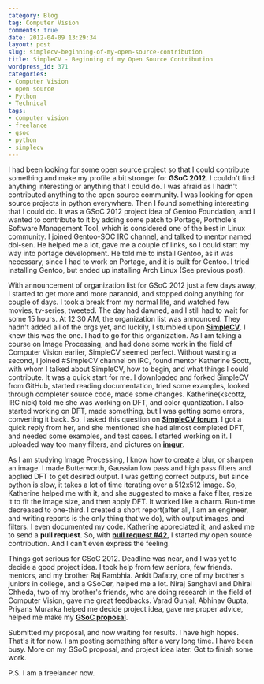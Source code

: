 ```yaml
---
category: Blog
tag: Computer Vision
comments: true
date: 2012-04-09 13:29:34
layout: post
slug: simplecv-beginning-of-my-open-source-contribution
title: SimpleCV - Beginning of my Open Source Contribution
wordpress_id: 371
categories:
- Computer Vision
- open source
- Python
- Technical
tags:
- computer vision
- freelance
- gsoc
- python
- simplecv
---
```


I had been looking for some open source project so that I could contribute something and make my profile a bit stronger for **GSoC 2012**. I couldn't find anything interesting or anything that I could do. I was afraid as I hadn't contributed anything to the open source community. I was looking for open source projects in python everywhere. Then I found something interesting that I could do. It was a GSoC 2012 project idea of Gentoo Foundation, and I wanted to contribute to it by adding some patch to Portage, Porthole's Software Management Tool, which is considered one of the best in Linux community. I joined Gentoo-SOC IRC channel, and talked to mentor named dol-sen. He helped me a lot, gave me a couple of links, so I could start my way into portage development. He told me to install Gentoo, as it was necessary, since I had to work on Portage, and it is built for Gentoo. I tried installing Gentoo, but ended up installing Arch Linux (See previous post).

With announcement of organization list for GSoC 2012 just a few days away, I started to get more and more paranoid, and stopped doing anything for couple of days. I took a break from my normal life, and watched few movies, tv-series, tweeted. The day had dawned, and I still had to wait for some 15 hours. At 12:30 AM, the organization list was announced. They hadn't added all of the orgs yet, and luckily, I stumbled upon [**SimpleCV**](http://simplecv.org/). I knew this was the one. I had to go for this organization. As I am taking a course on Image Processing, and had done some work in the field of Computer Vision earlier, SimpleCV seemed perfect. Without wasting a second, I joined #SimpleCV channel on IRC, found mentor Katherine Scott, with whom I talked about SimpleCV, how to begin, and what things I could contribute. It was a quick start for me. I downloaded and forked SimpleCV from GitHub, started reading documentation, tried some examples, looked through completer source code, made some changes. Katherine(kscottz, IRC nick) told me she was working on DFT, and color quantization. I also started working on DFT, made something, but I was getting some errors, converting it back. So, I asked this question on [**SimpleCV forum**](http://help.simplecv.org). I got a quick reply from her, and she mentioned she had almost completed DFT, and needed some examples, and test cases. I started working on it. I uploaded way too many filters, and pictures on [**imgur**](http://jayrambhia.imgur.com/).

As I am studying Image Processing, I know how to create a blur, or sharpen an image. I made Butterworth, Gaussian low pass and high pass filters and applied DFT to get desired output. I was getting correct outputs, but since python is slow, it takes a lot of time iterating over a 512x512 image. So, Katherine helped me with it, and she suggested to make a fake filter, resize it to fit the image size, and then apply DFT. It worked like a charm. Run-time decreased to one-third. I created a short report(after all, I am an engineer, and writing reports is the only thing that we do), with output images, and filters. I even documented my code. Katherine appreciated it, and asked me to send a **pull request**. So, with [**pull request #42**](https://github.com/ingenuitas/SimpleCV/pull/42), I started my open source contribution. And I can't even express the feeling.

Things got serious for GSoC 2012. Deadline was near, and I was yet to decide a good project idea. I took help from few seniors, few friends. mentors, and my brother Raj Rambhia. Ankit Dafatry, one of my brother's juniors in college, and a GSoCer, helped me a lot. Niraj Sanghavi and Dhiral Chheda, two of my brother's friends, who are doing research in the field of Computer Vision, gave me great feedbacks. Varad Gunjal, Abhinav Gupta, Priyans Murarka helped me decide project idea, gave me proper advice, helped me make my [**GSoC proposal**](http://www.google-melange.com/gsoc/proposal/review/google/gsoc2012/jayrambhia/1).

Submitted my proposal, and now waiting for results. I have high hopes. That's it for now. I am posting something after a very long time. I have been busy. More on my GSoC proposal, and project idea later. Got to finish some work.

P.S. I am a freelancer now.
